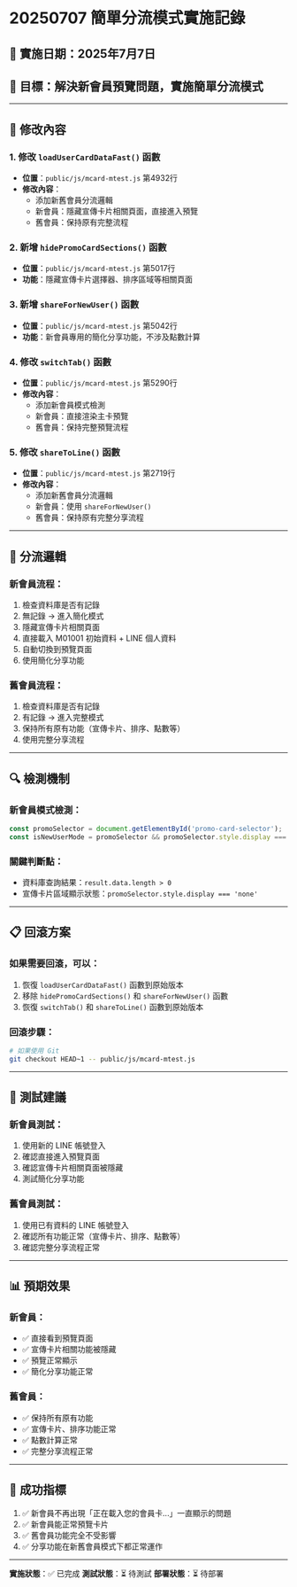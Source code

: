 # 20250707 簡單分流模式實施記錄

## 📅 實施日期：2025年7月7日
## 🎯 目標：解決新會員預覽問題，實施簡單分流模式

---

## 🔧 **修改內容**

### 1. **修改 `loadUserCardDataFast()` 函數**
- **位置**：`public/js/mcard-mtest.js` 第4932行
- **修改內容**：
  - 添加新舊會員分流邏輯
  - 新會員：隱藏宣傳卡片相關頁面，直接進入預覽
  - 舊會員：保持原有完整流程

### 2. **新增 `hidePromoCardSections()` 函數**
- **位置**：`public/js/mcard-mtest.js` 第5017行
- **功能**：隱藏宣傳卡片選擇器、排序區域等相關頁面

### 3. **新增 `shareForNewUser()` 函數**
- **位置**：`public/js/mcard-mtest.js` 第5042行
- **功能**：新會員專用的簡化分享功能，不涉及點數計算

### 4. **修改 `switchTab()` 函數**
- **位置**：`public/js/mcard-mtest.js` 第5290行
- **修改內容**：
  - 添加新會員模式檢測
  - 新會員：直接渲染主卡預覽
  - 舊會員：保持完整預覽流程

### 5. **修改 `shareToLine()` 函數**
- **位置**：`public/js/mcard-mtest.js` 第2719行
- **修改內容**：
  - 添加新舊會員分流邏輯
  - 新會員：使用 `shareForNewUser()`
  - 舊會員：保持原有完整分享流程

---

## 🎯 **分流邏輯**

### **新會員流程：**
1. 檢查資料庫是否有記錄
2. 無記錄 → 進入簡化模式
3. 隱藏宣傳卡片相關頁面
4. 直接載入 M01001 初始資料 + LINE 個人資料
5. 自動切換到預覽頁面
6. 使用簡化分享功能

### **舊會員流程：**
1. 檢查資料庫是否有記錄
2. 有記錄 → 進入完整模式
3. 保持所有原有功能（宣傳卡片、排序、點數等）
4. 使用完整分享流程

---

## 🔍 **檢測機制**

### **新會員模式檢測：**
```javascript
const promoSelector = document.getElementById('promo-card-selector');
const isNewUserMode = promoSelector && promoSelector.style.display === 'none';
```

### **關鍵判斷點：**
- 資料庫查詢結果：`result.data.length > 0`
- 宣傳卡片區域顯示狀態：`promoSelector.style.display === 'none'`

---

## 📋 **回滾方案**

### **如果需要回滾，可以：**
1. 恢復 `loadUserCardDataFast()` 函數到原始版本
2. 移除 `hidePromoCardSections()` 和 `shareForNewUser()` 函數
3. 恢復 `switchTab()` 和 `shareToLine()` 函數到原始版本

### **回滾步驟：**
```bash
# 如果使用 Git
git checkout HEAD~1 -- public/js/mcard-mtest.js
```

---

## 🧪 **測試建議**

### **新會員測試：**
1. 使用新的 LINE 帳號登入
2. 確認直接進入預覽頁面
3. 確認宣傳卡片相關頁面被隱藏
4. 測試簡化分享功能

### **舊會員測試：**
1. 使用已有資料的 LINE 帳號登入
2. 確認所有功能正常（宣傳卡片、排序、點數等）
3. 確認完整分享流程正常

---

## 📊 **預期效果**

### **新會員：**
- ✅ 直接看到預覽頁面
- ✅ 宣傳卡片相關功能被隱藏
- ✅ 預覽正常顯示
- ✅ 簡化分享功能正常

### **舊會員：**
- ✅ 保持所有原有功能
- ✅ 宣傳卡片、排序功能正常
- ✅ 點數計算正常
- ✅ 完整分享流程正常

---

## 🎯 **成功指標**

1. ✅ 新會員不再出現「正在載入您的會員卡...」一直顯示的問題
2. ✅ 新會員能正常預覽卡片
3. ✅ 舊會員功能完全不受影響
4. ✅ 分享功能在新舊會員模式下都正常運作

---

**實施狀態**：✅ 已完成
**測試狀態**：⏳ 待測試
**部署狀態**：⏳ 待部署 